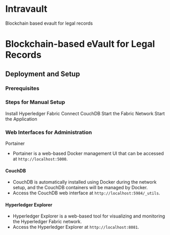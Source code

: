 # Intravault
Blockchain based evault for legal records
# Blockchain-based eVault for Legal Records

## Deployment and Setup
### Prerequisites

### Steps for Manual Setup
 Install Hyperledger Fabric
 Connect CouchDB
 Start the Fabric Network
 Start the Application

### Web Interfaces for Administration

Portainer
- Portainer is a web-based Docker management UI that can be accessed at `http://localhost:5000`.

#### CouchDB
- CouchDB is automatically installed using Docker during the network setup, and the CouchDB containers will be managed by Docker.
- Access the CouchDB web interface at `http://localhost:5984/_utils`.
  

#### Hyperledger Explorer
- Hyperledger Explorer is a web-based tool for visualizing and monitoring the Hyperledger Fabric network.
- Access the Hyperledger Explorer at `http://localhost:8081`.
